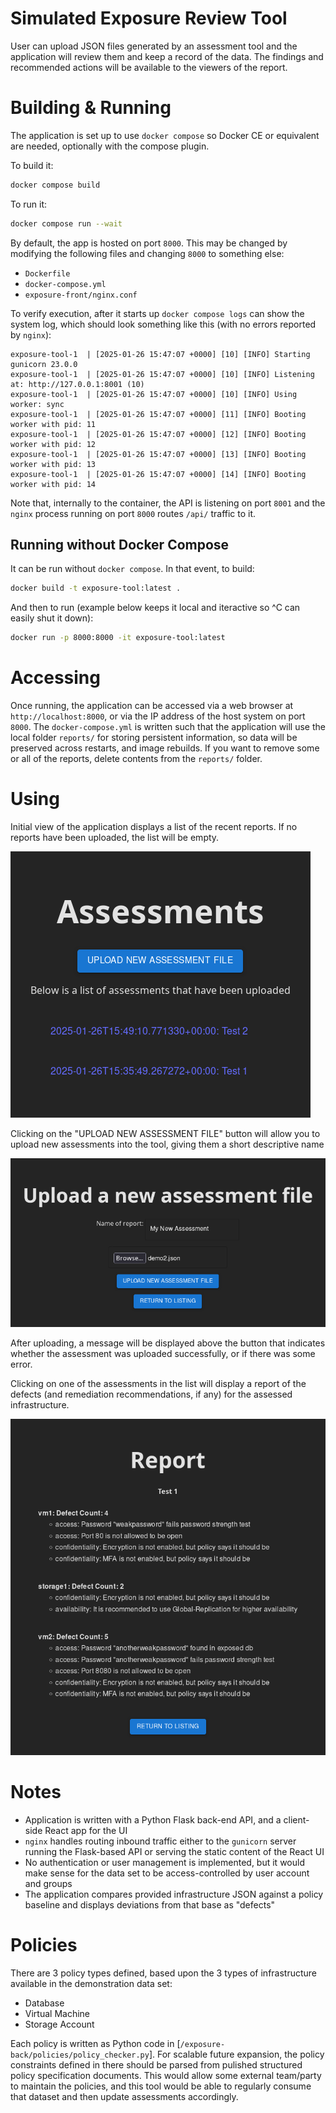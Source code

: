 # Simulated Exposure Review Tool

User can upload JSON files generated by an assessment tool and the application will review them and keep a record of
the data. The findings and recommended actions will be available to the viewers of the report.

# Building & Running

The application is set up to use `docker compose` so Docker CE or equivalent are needed, optionally with the compose plugin.

To build it:
```sh
docker compose build 
```

To run it:
```sh
docker compose run --wait
```

By default, the app is hosted on port `8000`. This may be changed by modifying the following files and changing `8000` to
something else:
* `Dockerfile`
* `docker-compose.yml`
* `exposure-front/nginx.conf`

To verify execution, after it starts up `docker compose logs` can show the system log, which should look something
like this (with no errors reported by `nginx`):
```
exposure-tool-1  | [2025-01-26 15:47:07 +0000] [10] [INFO] Starting gunicorn 23.0.0
exposure-tool-1  | [2025-01-26 15:47:07 +0000] [10] [INFO] Listening at: http://127.0.0.1:8001 (10)
exposure-tool-1  | [2025-01-26 15:47:07 +0000] [10] [INFO] Using worker: sync
exposure-tool-1  | [2025-01-26 15:47:07 +0000] [11] [INFO] Booting worker with pid: 11
exposure-tool-1  | [2025-01-26 15:47:07 +0000] [12] [INFO] Booting worker with pid: 12
exposure-tool-1  | [2025-01-26 15:47:07 +0000] [13] [INFO] Booting worker with pid: 13
exposure-tool-1  | [2025-01-26 15:47:07 +0000] [14] [INFO] Booting worker with pid: 14
```

Note that, internally to the container, the API is listening on port `8001` and the `nginx` process running on port `8000`
routes `/api/` traffic to it.

## Running without Docker Compose

It can be run without `docker compose`. In that event, to build:

```sh
docker build -t exposure-tool:latest .
```

And then to run (example below keeps it local and iteractive so ^C can easily shut it down):
```sh
docker run -p 8000:8000 -it exposure-tool:latest
```

# Accessing 

Once running, the application can be accessed via a web browser at `http://localhost:8000`, or via the IP address of the host system on port `8000`. The
`docker-compose.yml` is written such that the application will use the local folder `reports/` for storing persistent information, so data will be preserved
across restarts, and image rebuilds. If you want to remove some or all of the reports, delete contents from the `reports/` folder.

# Using

Initial view of the application displays a list of the recent reports. If no reports have been uploaded, the list will be empty.

![Entry Page of App](/screenshots/home.png)

Clicking on the "UPLOAD NEW ASSESSMENT FILE" button will allow you to upload new assessments into the tool, giving them a short descriptive name

![Upload Assessment](/screenshots/upload.png)

After uploading, a message will be displayed above the button that indicates whether the assessment was uploaded successfully, or if there was some
error.

Clicking on one of the assessments in the list will display a report of the defects (and remediation recommendations, if any) for the assessed infrastructure.

![Report](/screenshots/report.png)

# Notes

- Application is written with a Python Flask back-end API, and a client-side React app for the UI
- `nginx` handles routing inbound traffic either to the `gunicorn` server running the Flask-based API or serving the static content of the React UI
- No authentication or user management is implemented, but it would make sense for the data set to be access-controlled by user account and groups
- The application compares provided infrastructure JSON against a policy baseline and displays deviations from that base as "defects"

# Policies

There are 3 policy types defined, based upon the 3 types of infrastructure available in the demonstration data set:
* Database
* Virtual Machine
* Storage Account

Each policy is written as Python code in [`/exposure-back/policies/policy_checker.py`]. For scalable future expansion, the policy constraints defined
in there should be parsed from pulished structured policy specification documents. This would allow some external team/party to maintain the policies,
and this tool would be able to regularly consume that dataset and then update assessments accordingly.

